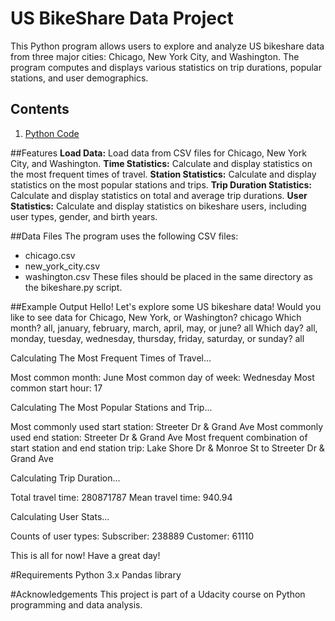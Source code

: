 # US BikeShare Data Project
This Python program allows users to explore and analyze US bikeshare data from three major cities: Chicago, New York City, and Washington. The program computes and displays various statistics on trip durations, popular stations, and user demographics.

## Contents
1. [Python Code](./bikeshare.py)

##Features
**Load Data:** Load data from CSV files for Chicago, New York City, and Washington.
**Time Statistics:** Calculate and display statistics on the most frequent times of travel.
**Station Statistics:** Calculate and display statistics on the most popular stations and trips.
**Trip Duration Statistics:** Calculate and display statistics on total and average trip durations.
**User Statistics:** Calculate and display statistics on bikeshare users, including user types, gender, and birth years.

##Data Files
The program uses the following CSV files:

- chicago.csv
- new_york_city.csv
- washington.csv
These files should be placed in the same directory as the bikeshare.py script.

##Example Output
Hello! Let's explore some US bikeshare data!
Would you like to see data for Chicago, New York, or Washington? chicago
Which month? all, january, february, march, april, may, or june? all
Which day? all, monday, tuesday, wednesday, thursday, friday, saturday, or sunday? all

Calculating The Most Frequent Times of Travel...

Most common month: June
Most common day of week: Wednesday
Most common start hour: 17

Calculating The Most Popular Stations and Trip...

Most commonly used start station: Streeter Dr & Grand Ave
Most commonly used end station: Streeter Dr & Grand Ave
Most frequent combination of start station and end station trip: Lake Shore Dr & Monroe St to Streeter Dr & Grand Ave

Calculating Trip Duration...

Total travel time: 280871787
Mean travel time: 940.94

Calculating User Stats...

Counts of user types:
Subscriber: 238889
Customer: 61110

This is all for now! Have a great day!

#Requirements
Python 3.x
Pandas library

#Acknowledgements
This project is part of a Udacity course on Python programming and data analysis.

